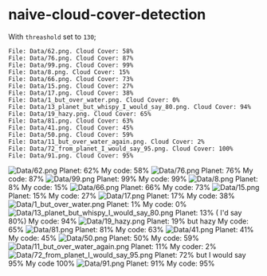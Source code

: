 # naive-cloud-cover-detection

With `threashold` set to `130`;
```
File: Data/62.png. Cloud Cover: 58%
File: Data/76.png. Cloud Cover: 87%
File: Data/99.png. Cloud Cover: 99%
File: Data/8.png. Cloud Cover: 15%
File: Data/66.png. Cloud Cover: 73%
File: Data/15.png. Cloud Cover: 27%
File: Data/17.png. Cloud Cover: 38%
File: Data/1_but_over_water.png. Cloud Cover: 0%
File: Data/13_planet_but_whispy_I_would_say_80.png. Cloud Cover: 94%
File: Data/19_hazy.png. Cloud Cover: 65%
File: Data/81.png. Cloud Cover: 63%
File: Data/41.png. Cloud Cover: 45%
File: Data/50.png. Cloud Cover: 59%
File: Data/11_but_over_water_again.png. Cloud Cover: 2%
File: Data/72_from_planet_I_would_say_95.png. Cloud Cover: 100%
File: Data/91.png. Cloud Cover: 95%
```

![Data/62.png](Data/62.png) Planet: 62% My code: 58%
![Data/76.png](Data/76.png) Planet: 76% My code: 87%
![Data/99.png](Data/99.png) Planet: 99% My code: 99%
![Data/8.png](Data/8.png) Planet: 8% My code: 15%
![Data/66.png](Data/66.png) Planet: 66% My code: 73%
![Data/15.png](Data/15.png) Planet: 15% My code: 27%
![Data/17.png](Data/17.png) Planet: 17% My code: 38%
![Data/1_but_over_water.png](Data/1_but_over_water.png) Planet: 1% My code: 0%
![Data/13_planet_but_whispy_I_would_say_80.png](Data/13_planet_but_whispy_I_would_say_80.png) Planet: 13% ( I'd say 80%) My code: 94%
![Data/19_hazy.png](Data/19_hazy.png) Planet: 19% but hazy My code: 65%
![Data/81.png](Data/81.png) Planet: 81% My code: 63%
![Data/41.png](Data/41.png) Planet: 41% My code: 45%
![Data/50.png](Data/50.png) Planet: 50% My code: 59%
![Data/11_but_over_water_again.png](Data/11_but_over_water_again.png) Planet: 11% My coder: 2%
![Data/72_from_planet_I_would_say_95.png](Data/72_from_planet_I_would_say_95.png) Planet: 72% but I would say 95% My code 100%
![Data/91.png](Data/91.png) Planet: 91% My code: 95%
